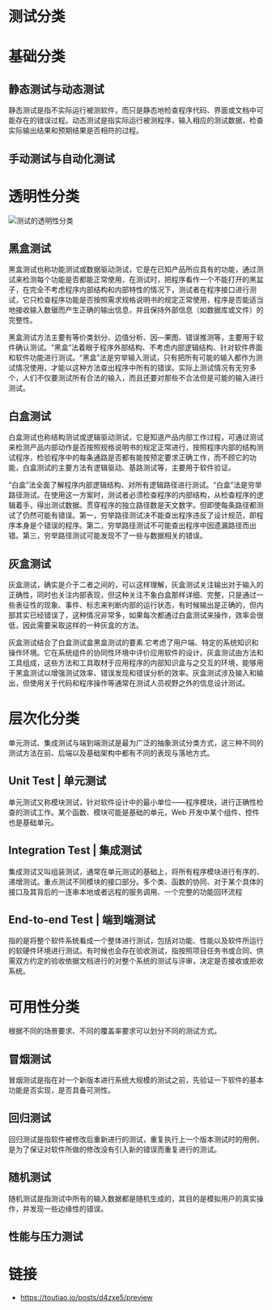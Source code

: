 # 测试分类

# 基础分类

## 静态测试与动态测试

静态测试是指不实际运行被测软件，而只是静态地检查程序代码、界面或文档中可能存在的错误过程。动态测试是指实际运行被测程序，输入相应的测试数据，检查实际输出结果和预期结果是否相符的过程。

## 手动测试与自动化测试

# 透明性分类

![测试的透明性分类](https://i.postimg.cc/ZK8vhfTT/image.png)

## 黑盒测试

黑盒测试也称功能测试或数据驱动测试，它是在已知产品所应具有的功能，通过测试来检测每个功能是否都能正常使用，在测试时，把程序看作一个不能打开的黑盆子，在完全不考虑程序内部结构和内部特性的情况下，测试者在程序接口进行测试，它只检查程序功能是否按照需求规格说明书的规定正常使用，程序是否能适当地接收输入数锯而产生正确的输出信息，并且保持外部信息（如数据库或文件）的完整性。

黑盒测试方法主要有等价类划分、边值分析、因—果图、错误推测等，主要用于软件确认测试。“黑盒”法着眼于程序外部结构、不考虑内部逻辑结构、针对软件界面和软件功能进行测试。“黑盒”法是穷举输入测试，只有把所有可能的输入都作为测试情况使用，才能以这种方法查出程序中所有的错误。实际上测试情况有无穷多个，人们不仅要测试所有合法的输入，而且还要对那些不合法但是可能的输入进行测试。

## 白盒测试

白盒测试也称结构测试或逻辑驱动测试，它是知道产品内部工作过程，可通过测试来检测产品内部动作是否按照规格说明书的规定正常进行，按照程序内部的结构测试程序，检验程序中的每条通路是否都有能按预定要求正确工作，而不顾它的功能，白盒测试的主要方法有逻辑驱动、基路测试等，主要用于软件验证。

“白盒”法全面了解程序内部逻辑结构、对所有逻辑路径进行测试。“白盒”法是穷举路径测试。在使用这一方案时，测试者必须检查程序的内部结构，从检查程序的逻辑着手，得出测试数据。贯穿程序的独立路径数是天文数字。但即使每条路径都测试了仍然可能有错误。第一，穷举路径测试决不能查出程序违反了设计规范，即程序本身是个错误的程序。第二，穷举路径测试不可能查出程序中因遗漏路径而出错。第三，穷举路径测试可能发现不了一些与数据相关的错误。

## 灰盒测试

灰盒测试，确实是介于二者之间的，可以这样理解，灰盒测试关注输出对于输入的正确性，同时也关注内部表现，但这种关注不象白盒那样详细、完整，只是通过一些表征性的现象、事件、标志来判断内部的运行状态，有时候输出是正确的，但内部其实已经错误了，这种情况非常多，如果每次都通过白盒测试来操作，效率会很低，因此需要采取这样的一种灰盒的方法。

灰盒测试结合了白盒测试盒黑盒测试的要素.它考虑了用户端、特定的系统知识和操作环境。它在系统组件的协同性环境中评价应用软件的设计。灰盒测试由方法和工具组成，这些方法和工具取材于应用程序的内部知识盒与之交互的环境，能够用于黑盒测试以增强测试效率、错误发现和错误分析的效率。灰盒测试涉及输入和输出，但使用关于代码和程序操作等通常在测试人员视野之外的信息设计测试。

# 层次化分类

单元测试、集成测试与端到端测试是最为广泛的抽象测试分类方式，这三种不同的测试方法在前、后端以及基础架构中都有不同的表现与落地方式。

## Unit Test | 单元测试

单元测试又称模块测试，针对软件设计中的最小单位——程序模块，进行正确性检查的测试工作。某个函数、模块可能是基础的单元，Web 开发中某个组件、控件也是基础单元。

## Integration Test | 集成测试

集成测试又叫组装测试，通常在单元测试的基础上，将所有程序模块进行有序的、递增测试。重点测试不同模块的接口部分。多个类、函数的协同、对于某个具体的接口及其背后的一连串本地或者远程的服务调用、一个完整的功能回环流程

## End-to-end Test | 端到端测试

指的是将整个软件系统看成一个整体进行测试，包括对功能、性能以及软件所运行的软硬件环境进行测试。有时候也会存在验收测试，指按照项目任务书或合同、供需双方约定的验收依据文档进行的对整个系统的测试与评审，决定是否接收或拒收系统。

# 可用性分类

根据不同的场景要求、不同的覆盖率要求可以划分不同的测试方式。

## 冒烟测试

冒烟测试是指在对一个新版本进行系统大规模的测试之前，先验证一下软件的基本功能是否实现，是否具备可测性。

## 回归测试

回归测试是指软件被修改后重新进行的测试，重复执行上一个版本测试时的用例，是为了保证对软件所做的修改没有引入新的错误而重复进行的测试。

## 随机测试

随机测试是指测试中所有的输入数据都是随机生成的，其目的是模拟用户的真实操作，并发现一些边缘性的错误。

## 性能与压力测试

# 链接

- https://toutiao.io/posts/d4zxe5/preview
